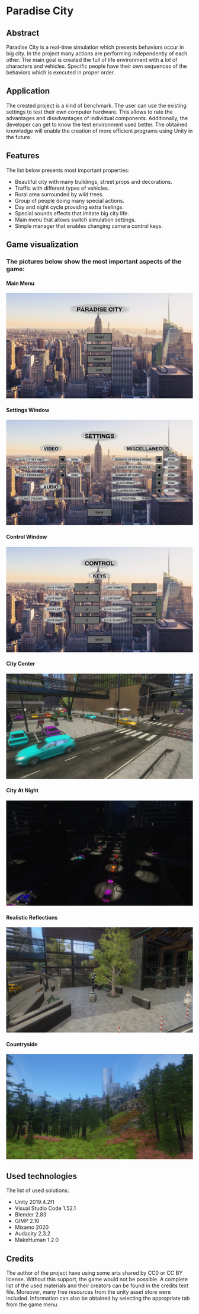 # Paradise City

## Abstract

Paradise City is a real-time simulation which presents behaviors occur in big city. In the project many actions are performing independently of each other. The main goal is created the full of life environment with a lot of characters and vehicles. Specific people have their own sequences of the behaviors which is executed in proper order.

## Application

The created project is a kind of benchmark. The user can use the existing settings to test their own computer hardware. This allows to rate the advantages and disadvantages of individual components. Additionally, the developer can get to know the test environment used better. The obtained knowledge will enable the creation of more efficient programs using Unity in the future.

## Features

The list below presents most important properties:
* Beautiful city with many buildings, street props and decorations.
* Traffic with different types of vehicles.
* Rural area surrounded by wild trees.
* Group of people doing many special actions.
* Day and night cycle providing extra feelings.
* Special sounds effects that imitate big city life.
* Main menu that allows switch simulation settings.
* Simple manager that enables changing camera control keys.

## Game visualization

### The pictures below show the most important aspects of the game:

#### Main Menu
![Main Menu](./Media/Pictures/MainMenu.png)
#### Settings Window
![Settings Window](./Media/Pictures/SettingsWindow.png)
#### Control Window
![Control Window](./Media/Pictures/ControlWindow.png)
#### City Center
![City Center](./Media/Pictures/CityCenter.png)
#### City At Night
![City At Night](./Media/Pictures/CityAtNight.png)
#### Realistic Reflections
![Realistic Reflections](./Media/Pictures/RealisticReflections.png)
#### Countryside
![Countryside](./Media/Pictures/Countryside.png)

## Used technologies

The list of used solutions:
* Unity 2019.4.2f1
* Visual Studio Code 1.52.1
* Blender 2.83
* GIMP 2.10
* Mixamo 2020
* Audacity 2.3.2
* MakeHuman 1.2.0

## Credits

The author of the project have using some arts shared by CC0 or CC BY license. Without this support, the game would not be possible. A complete list of the used materials and their creators can be found in the credits text file. Moreover, many free resources from the unity asset store were included. Information can also be obtained by selecting the appropriate tab from the game menu.